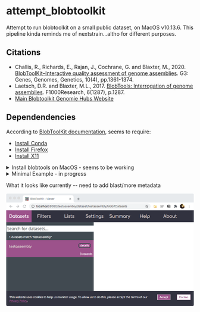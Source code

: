 # attempt_blobtoolkit

Attempt to run blobtoolkit on a small public dataset, on MacOS v10.13.6. This pipeline kinda reminds me of nextstrain...altho for different purposes.

## Citations

* Challis, R., Richards, E., Rajan, J., Cochrane, G. and Blaxter, M., 2020. [BlobToolKit–Interactive quality assessment of genome assemblies](https://pubmed.ncbi.nlm.nih.gov/32071071/). G3: Genes, Genomes, Genetics, 10(4), pp.1361-1374.
* Laetsch, D.R. and Blaxter, M.L., 2017. [BlobTools: Interrogation of genome assemblies](https://f1000research.com/articles/6-1287). F1000Research, 6(1287), p.1287.
* [Main Blobtoolkit Genomie Hubs Website](https://blobtoolkit.genomehubs.org/)

## Dependendencies

According to [BlobToolKit documentation](https://blobtoolkit.genomehubs.org/install/), seems to require:

* [Install Conda](https://docs.conda.io/projects/conda/en/latest/user-guide/install/)
* [Install Firefox](https://www.mozilla.org/en-US/firefox/new/)
* [Install X11](https://kb.thayer.dartmouth.edu/article/336-x11-for-windows-and-mac)

<details><summary>Install blobtools on MacOS - seems to be working</summary>

```
git clone https://github.com/blobtoolkit/blobtools2.git
```

When in python, use `venv` or `conda`. I'm on MacOS v10.13.6 with brew-installed venv

```
python3 -m venv blobworld
# conda create -n btk_env

source blobworld/bin/activate
pip install -r blobtoolkit/requirements.txt
```

Actually this seems to require multiple git repos... 

<details><summary>Expand to see the 4 repos</summary>

```
git clone https://github.com/blobtoolkit/blobtools2;
git clone https://github.com/blobtoolkit/viewer;
git clone https://github.com/blobtoolkit/specification;
git clone https://github.com/blobtoolkit/insdc-pipeline;
```

</details>

is there a reason why they're not using [git submodules](https://www.vogella.com/tutorials/GitSubmodules/article.html)?

```
git clone --recursive main_git_repo_that_points_to_several_others.git 
```

Fetching other repos went fine, but then fetching NCBI `nt` was too large, my laptop ran out of space...it needs the entire `nt`? Why not focus on a particular species or do remote blast?

Okay - so turns out pulling all of NCBI nt is not necessary. Continuing with rediculously minimal example

</details>

<details><summary>Minimal Example - in progress</summary>

Created a really small assembly file.

**assembly.fasta**

```
>One
AAAAAAAAAAAAAAAAAAAAAAAAAAAAAAAAA
>Two
AAAAAAAAAAAAAAACCCCCCCCCCCCCCCCCC
>Three
AAAAAAAACCCCCCCCCCCCCCCCCCGGGGGGG
```

Based on [this documentation](https://blobtoolkit.genomehubs.org/blobtools2/blobtools2-tutorials/getting-started-with-blobtools2/#create_blobdir), in bash we can create a folder

```
./blobtools2/blobtools create --fasta assembly.fasta testassembly
#> Loading sequences from assembly.fasta
#> - processing Three: : 3it [00:00, 532.00it/s]

ls -ltr testassembly/
#> total 40
#> -rw-r--r--  1 jenchang  staff    63B Jul 20 11:01 identifiers.json
#> -rw-r--r--  1 jenchang  staff    61B Jul 20 11:01 gc.json
#> -rw-r--r--  1 jenchang  staff    52B Jul 20 11:01 length.json
#> -rw-r--r--  1 jenchang  staff    49B Jul 20 11:01 ncount.json
#> -rw-r--r--  1 jenchang  staff   883B Jul 20 11:01 meta.json
```

You may need to link some metadata... including mapping to an assembly...need a different minimal example.

```
./blobtools2/blobtools host `pwd`
#> Starting BlobToolKit API on port 8000 (pid: 85432)
#> Starting BlobToolKit viewer on port 8080 (pid: 85434)
#> Visit http://localhost:8080 to use the interactive BlobToolKit Viewer.
```

Then open `http://localhost:8080` in browser.

</details>

What it looks like currently -- need to add blast/more metadata

<img src="imgs/blobtools_viewer.png" />

